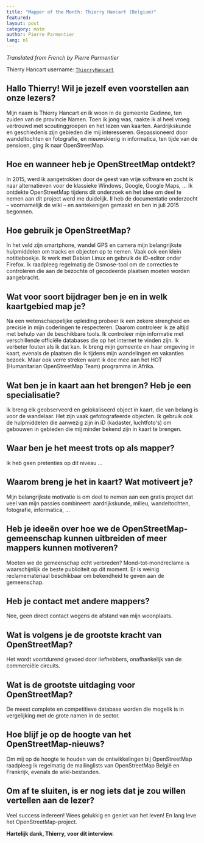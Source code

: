 ```yaml
---
title: "Mapper of the Month: Thierry Hancart (Belgium)"
featured:
layout: post
category: motm
author: Pierre Parmentier
lang: nl
---
```


*Translated from French by Pierre Parmentier*

Thierry Hancart username: [`ThierryHancart`](https://www.openstreetmap.org/user/ThierryHancart)

## Hallo Thierry! Wil je jezelf even voorstellen aan onze lezers?

Mijn naam is Thierry Hancart en ik woon in de gemeente Gedinne, ten zuiden van de provincie Namen. Toen ik jong was, raakte ik al heel vroeg vertrouwd met scoutinggroepen en het lezen van kaarten. Aardrijkskunde en geschiedenis zijn gebieden die mij interesseren. Gepassioneerd door wandeltochten en fotografie, en nieuwskierig in informatica, ten tijde van de pensioen, ging ik naar OpenStreetMap.

## Hoe en wanneer heb je OpenStreetMap ontdekt?

In 2015, werd ik aangetrokken door de geest van vrije software en zocht ik naar alternatieven voor de klassieke Windows, Google, Google Maps, … Ik ontdekte OpenStreetMap tijdens dit onderzoek en het idee om deel te nemen aan dit project werd me duidelijk. Il heb de documentatie onderzocht – voornamelijk de wiki – en aantekenigen gemaakt en ben in juli 2015 begonnen.

## Hoe gebruik je OpenStreetMap?

In het veld zijn smartphone, wandel GPS en camera mijn belangrijkste hulpmiddelen om tracks en objecten op te nemen. Vaak ook een klein notitieboekje. Ik werk met Debian Linux en gebruik de iD-editor onder Firefox. Ik raadpleeg regelmatig de Osmose-tool om de correcties te controleren die aan de bezochte of gecodeerde plaatsen moeten worden aangebracht.


## Wat voor soort bijdrager ben je en in welk kaartgebied map je?

Na een wetenschappelijke opleiding probeer ik een zekere strengheid en precisie in mijn coderingen te respecteren. Daarom controleer ik ze altijd met behulp van de beschikbare tools. Ik controleer mijn informatie met verschillende officiële databases die op het internet te vinden zijn. Ik verbeter fouten als ik dat kan. Ik breng mijn gemeente en haar omgeving in kaart, evenals de plaatsen die ik tijdens mijn wandelingen en vakanties bezoek. Maar ook verre streken want ik doe mee aan het HOT (Humanitarian OpenStreetMap Team) programma in Afrika.


## Wat ben je in kaart aan het brengen? Heb je een specialisatie?

Ik breng elk geobserveerd en gelokaliseerd object in kaart, die van belang is voor de wandelaar. Het zijn vaak gefotografeerde objecten. Ik gebruik ook de hulpmiddelen die aanwezig zijn in iD (kadaster, luchtfoto's) om gebouwen in gebieden die mij minder bekend zijn in kaart te brengen.


## Waar ben je het meest trots op als mapper?

Ik heb geen pretenties op dit niveau …


## Waarom breng je het in kaart? Wat motiveert je?

Mijn belangrijkste motivatie is om deel te nemen aan een gratis project dat veel van mijn passies combineert: aardrijkskunde, milieu, wandeltochten, fotografie, informatica, …


## Heb je ideeën over hoe we de OpenStreetMap-gemeenschap kunnen uitbreiden of meer mappers kunnen motiveren?

Moeten we de gemeenschap echt verbreden? Mond-tot-mondreclame is waarschijnlijk de beste publiciteit op dit moment. Er is weinig reclamemateriaal beschikbaar om bekendheid te geven aan de gemeenschap.


## Heb je contact met andere mappers?

Nee, geen direct contact wegens de afstand van mijn woonplaats.


## Wat is volgens je de grootste kracht van OpenStreetMap?

Het wordt voortdurend gevoed door liefhebbers, onafhankelijk van de commerciële circuits.


## Wat is de grootste uitdaging voor OpenStreetMap?

De meest complete en competitieve database worden die mogelik is in vergelijking met de grote namen in de sector.


## Hoe blijf je op de hoogte van het OpenStreetMap-nieuws?

Om mij op de hoogte te houden van de ontwikkelingen bij OpenStreetMap raadpleeg ik regelmatig de mailinglists van OpenStreetMap België en Frankrijk, evenals de wiki-bestanden.


## Om af te sluiten, is er nog iets dat je zou willen vertellen aan de lezer?

Veel success iedereen! Wees gelukkig en geniet van het leven! En lang leve het OpenStreetMap-project.

**Hartelijk dank, Thierry, voor dit interview.**
